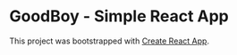 # GoodBoy - Simple React App

This project was bootstrapped with [Create React App](https://github.com/facebook/create-react-app).
